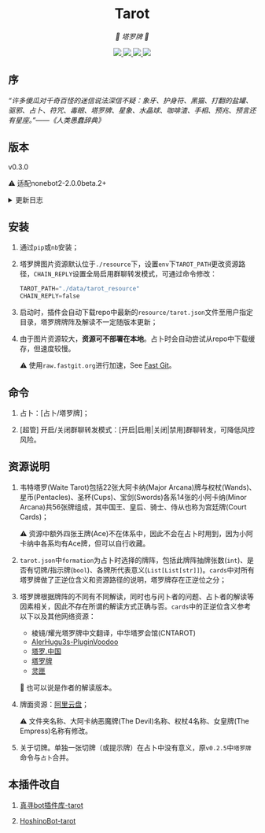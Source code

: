 <div align="center">

# Tarot

_🔮 塔罗牌 🔮_

</div>

<p align="center">
  
  <a href="https://github.com/MinatoAquaCrews/nonebot_plugin_tarot/blob/beta/LICENSE">
    <img src="https://img.shields.io/github/license/MinatoAquaCrews/nonebot_plugin_tarot?color=blue">
  </a>
  
  <a href="https://github.com/nonebot/nonebot2">
    <img src="https://img.shields.io/badge/nonebot2-2.0.0beta.2+-green">
  </a>
  
  <a href="https://github.com/MinatoAquaCrews/nonebot_plugin_tarot/releases/tag/v0.3.0">
    <img src="https://img.shields.io/github/v/release/MinatoAquaCrews/nonebot_plugin_tarot?color=orange">
  </a>

  <a href="https://www.codefactor.io/repository/github/MinatoAquaCrews/nonebot_plugin_tarot">
    <img src="https://img.shields.io/codefactor/grade/github/MinatoAquaCrews/nonebot_plugin_tarot/beta?color=red">
  </a>
  
</p>

## 序

*“许多傻瓜对千奇百怪的迷信说法深信不疑：象牙、护身符、黑猫、打翻的盐罐、驱邪、占卜、符咒、毒眼、塔罗牌、星象、水晶球、咖啡渣、手相、预兆、预言还有星座。”——《人类愚蠢辞典》*

## 版本

v0.3.0

⚠ 适配nonebot2-2.0.0beta.2+

<details>
  <summary>更新日志</summary>
  👉 [Here](https://github.com/MinatoAquaCrews/nonebot_plugin_tarot/releases/tag/v0.3.0)
</details>

## 安装

1. 通过`pip`或`nb`安装；

2. 塔罗牌图片资源默认位于`./resource`下，设置`env`下`TAROT_PATH`更改资源路径，`CHAIN_REPLY`设置全局启用群聊转发模式，可通过命令修改：

    ```python
    TAROT_PATH="./data/tarot_resource"
    CHAIN_REPLY=false
    ```

3. 启动时，插件会自动下载repo中最新的`resource/tarot.json`文件至用户指定目录，塔罗牌牌阵及解读不一定随版本更新；

4. 由于图片资源较大，**资源可不部署在本地**。占卜时会自动尝试从repo中下载缓存，但速度较慢。

    ⚠ 使用`raw.fastgit.org`进行加速，See [Fast Git](https://fastgit.org/)。

## 命令

1. 占卜：[占卜/塔罗牌]；

2. [超管] 开启/关闭群聊转发模式：[开启|启用|关闭|禁用]群聊转发，可降低风控风险。

## 资源说明

1. 韦特塔罗(Waite Tarot)包括22张大阿卡纳(Major Arcana)牌与权杖(Wands)、星币(Pentacles)、圣杯(Cups)、宝剑(Swords)各系14张的小阿卡纳(Minor Arcana)共56张牌组成，其中国王、皇后、骑士、侍从也称为宫廷牌(Court Cards)；

    ⚠ 资源中额外四张王牌(Ace)不在体系中，因此不会在占卜时用到，因为小阿卡纳中各系均有Ace牌，但可以自行收藏。

2. `tarot.json`中`formation`为占卜时选择的牌阵，包括此牌阵抽牌张数(`int`)、是否有切牌/指示牌(`bool`)、各牌所代表意义(`List[List[str]]`)。`cards`中对所有塔罗牌做了正逆位含义和资源路径的说明，塔罗牌存在正逆位之分；

3. 塔罗牌根据牌阵的不同有不同解读，同时也与问卜者的问题、占卜者的解读等因素相关，因此不存在所谓的解读方式正确与否。`cards`中的正逆位含义参考以下以及其他网络资源：

    - 棱镜/耀光塔罗牌中文翻译，中华塔罗会馆(CNTAROT)
    - [AlerHugu3s-PluginVoodoo](https://github.com/AlerHugu3s/PluginVoodoo/blob/master/data/PluginVoodoo/TarotData/Tarots.json)
    - [塔罗.中国](https://tarotchina.net/)
    - [塔罗牌](http://www.taluo.org/)
    - [灵匣](https://www.lnka.cn/)

    🤔 也可以说是作者的解读版本。

4. 牌面资源：[阿里云盘](https://www.aliyundrive.com/s/cvbxLQQ9wD5/folder/61000cc1c78a1da52ef548beb9591a01bdb09a79)；

    ⚠ 文件夹名称、大阿卡纳恶魔牌(The Devil)名称、权杖4名称、女皇牌(The Empress)名称有修改。

5. 关于切牌。单独一张切牌（或提示牌）在占卜中没有意义，原`v0.2.5`中`塔罗牌`命令与`占卜`合并。

## 本插件改自

1. [真寻bot插件库-tarot](https://github.com/AkashiCoin/nonebot_plugins_zhenxun_bot)

2. [HoshinoBot-tarot](https://github.com/haha114514/tarot_hoshino)
